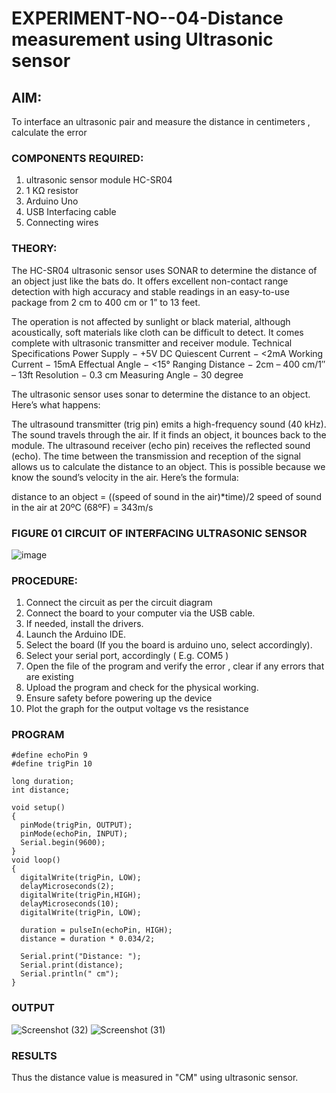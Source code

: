 # EXPERIMENT-NO--04-Distance measurement using Ultrasonic sensor

## AIM: 
To interface an ultrasonic pair and measure the distance in centimeters , calculate the error
 
### COMPONENTS REQUIRED:
1.	ultrasonic sensor module HC-SR04
2.	1 KΩ resistor 
3.	Arduino Uno 
4.	USB Interfacing cable 
5.	Connecting wires 


### THEORY: 
The HC-SR04 ultrasonic sensor uses SONAR to determine the distance of an object just like the bats do. It offers excellent non-contact range detection with high accuracy and stable readings in an easy-to-use package from 2 cm to 400 cm or 1” to 13 feet.

The operation is not affected by sunlight or black material, although acoustically, soft materials like cloth can be difficult to detect. It comes complete with ultrasonic transmitter and receiver module.
Technical Specifications
Power Supply − +5V DC
Quiescent Current − <2mA
Working Current − 15mA
Effectual Angle − <15°
Ranging Distance − 2cm – 400 cm/1″ – 13ft
Resolution − 0.3 cm
Measuring Angle − 30 degree

The ultrasonic sensor uses sonar to determine the distance to an object. Here’s what happens:

The ultrasound transmitter (trig pin) emits a high-frequency sound (40 kHz).
The sound travels through the air. If it finds an object, it bounces back to the module.
The ultrasound receiver (echo pin) receives the reflected sound (echo).
The time between the transmission and reception of the signal allows us to calculate the distance to an object. This is possible because we know the sound’s velocity in the air. Here’s the formula:

distance to an object = ((speed of sound in the air)*time)/2
speed of sound in the air at 20ºC (68ºF) = 343m/s

### FIGURE 01 CIRCUIT OF INTERFACING ULTRASONIC SENSOR 


![image](https://user-images.githubusercontent.com/36288975/166430594-5adb4ca9-5a42-4781-a7e6-7236b3766a85.png)



### PROCEDURE:
1.	Connect the circuit as per the circuit diagram 
2.	Connect the board to your computer via the USB cable.
3.	If needed, install the drivers.
4.	Launch the Arduino IDE.
5.	Select the board (If you the board is arduino uno, select accordingly).
6.	Select your serial port, accordingly ( E.g. COM5 )
7.	Open the file of the program  and verify the error , clear if any errors that are existing 
8.	Upload the program and check for the physical working. 
9.	Ensure safety before powering up the device 
10.	Plot the graph for the output voltage vs the resistance 


### PROGRAM 
```
#define echoPin 9
#define trigPin 10

long duration;
int distance;

void setup()
{
  pinMode(trigPin, OUTPUT);
  pinMode(echoPin, INPUT);
  Serial.begin(9600);
}
void loop()
{
  digitalWrite(trigPin, LOW);
  delayMicroseconds(2);
  digitalWrite(trigPin,HIGH);
  delayMicroseconds(10);
  digitalWrite(trigPin, LOW);
  
  duration = pulseIn(echoPin, HIGH);
  distance = duration * 0.034/2;
  
  Serial.print("Distance: ");
  Serial.print(distance);
  Serial.println(" cm");
}
```


### OUTPUT

![Screenshot (32)](https://github.com/Gokul-008/Experiment--04-Interfacing-digital-output-with-arduino-ultrasonic-sensor/assets/121165996/ddbf3c4c-95b4-4bd4-b788-5159a00a7202)
![Screenshot (31)](https://github.com/Gokul-008/Experiment--04-Interfacing-digital-output-with-arduino-ultrasonic-sensor/assets/121165996/ae120ceb-d352-4a27-a481-191d31f656af)






### RESULTS
Thus the distance value is measured in "CM" using ultrasonic sensor.



 
